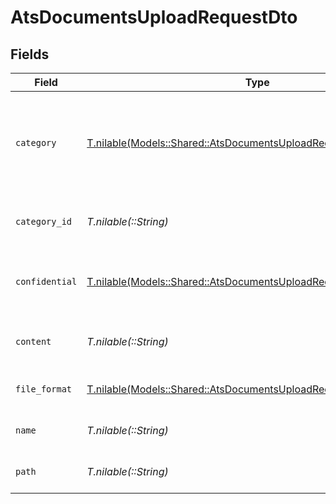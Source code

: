 # AtsDocumentsUploadRequestDto


## Fields

| Field                                                                                                                                  | Type                                                                                                                                   | Required                                                                                                                               | Description                                                                                                                            | Example                                                                                                                                |
| -------------------------------------------------------------------------------------------------------------------------------------- | -------------------------------------------------------------------------------------------------------------------------------------- | -------------------------------------------------------------------------------------------------------------------------------------- | -------------------------------------------------------------------------------------------------------------------------------------- | -------------------------------------------------------------------------------------------------------------------------------------- |
| `category`                                                                                                                             | [T.nilable(Models::Shared::AtsDocumentsUploadRequestDtoCategory)](../../models/shared/atsdocumentsuploadrequestdtocategory.md)         | :heavy_minus_sign:                                                                                                                     | The category to be associated with the file to be uploaded. Id will take precedence over name.                                         | {<br/>"name": "resume",<br/>"id": "550e8400-e29b-41d4-a716-446655440000"<br/>}                                                         |
| `category_id`                                                                                                                          | *T.nilable(::String)*                                                                                                                  | :heavy_minus_sign:                                                                                                                     | The categoryId of the documents                                                                                                        | 6530                                                                                                                                   |
| `confidential`                                                                                                                         | [T.nilable(Models::Shared::AtsDocumentsUploadRequestDtoConfidential)](../../models/shared/atsdocumentsuploadrequestdtoconfidential.md) | :heavy_minus_sign:                                                                                                                     | The confidentiality level of the file to be uploaded                                                                                   |                                                                                                                                        |
| `content`                                                                                                                              | *T.nilable(::String)*                                                                                                                  | :heavy_minus_sign:                                                                                                                     | The base64 encoded content of the file to upload                                                                                       | VGhpcyBpc24ndCByZWFsbHkgYSBzYW1wbGUgZmlsZSwgYnV0IG5vIG9uZSB3aWxsIGV2ZXIga25vdyE                                                        |
| `file_format`                                                                                                                          | [T.nilable(Models::Shared::AtsDocumentsUploadRequestDtoFileFormat)](../../models/shared/atsdocumentsuploadrequestdtofileformat.md)     | :heavy_minus_sign:                                                                                                                     | The file format of the file                                                                                                            |                                                                                                                                        |
| `name`                                                                                                                                 | *T.nilable(::String)*                                                                                                                  | :heavy_minus_sign:                                                                                                                     | The filename of the file to upload                                                                                                     | weather-forecast                                                                                                                       |
| `path`                                                                                                                                 | *T.nilable(::String)*                                                                                                                  | :heavy_minus_sign:                                                                                                                     | The path for the file to be uploaded to                                                                                                | /path/to/file                                                                                                                          |